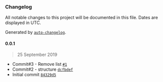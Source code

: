 ### Changelog

All notable changes to this project will be documented in this file. Dates are displayed in UTC.

Generated by [`auto-changelog`](https://github.com/CookPete/auto-changelog).

#### 0.0.1

> 25 September 2019

- Commit#3 - Remove list [`#1`](https://github.com/TreyJV/testing-changelog/pull/1)
- Commit#2 - structure [`dcfbdef`](https://github.com/TreyJV/testing-changelog/commit/dcfbdeff5729776ed4aeced7e6bd360865622cea)
- Initial commit [`84329d5`](https://github.com/TreyJV/testing-changelog/commit/84329d56b6c96cc604b16a1186c1b88aba0401d5)
